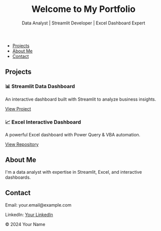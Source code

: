 <!DOCTYPE html>
<html lang="en">
<head>
    <meta charset="UTF-8">
    <meta name="viewport" content="width=device-width, initial-scale=1.0">
    <title>Portfolio | Your Name</title>
    <link rel="stylesheet" href="styles.css">
</head>
<body>
    <header>
        <h1>Welcome to My Portfolio</h1>
        <p>Data Analyst | Streamlit Developer | Excel Dashboard Expert</p>
    </header>
    <nav>
        <ul>
            <li><a href="#projects">Projects</a></li>
            <li><a href="#about">About Me</a></li>
            <li><a href="#contact">Contact</a></li>
        </ul>
    </nav>
    <section id="projects">
        <h2>Projects</h2>
        <div class="project">
            <h3>📊 Streamlit Data Dashboard</h3>
            <p>An interactive dashboard built with Streamlit to analyze business insights.</p>
            <a href="https://your-streamlit-app-link.com" target="_blank">View Project</a>
        </div>
        <div class="project">
            <h3>📈 Excel Interactive Dashboard</h3>
            <p>A powerful Excel dashboard with Power Query & VBA automation.</p>
            <a href="https://github.com/yourgithubrepo" target="_blank">View Repository</a>
        </div>
    </section>
    <section id="about">
        <h2>About Me</h2>
        <p>I'm a data analyst with expertise in Streamlit, Excel, and interactive dashboards.</p>
    </section>
    <section id="contact">
        <h2>Contact</h2>
        <p>Email: your.email@example.com</p>
        <p>LinkedIn: <a href="https://linkedin.com/in/yourprofile" target="_blank">Your LinkedIn</a></p>
    </section>
    <footer>
        <p>&copy; 2024 Your Name</p>
    </footer>
</body>
</html>

